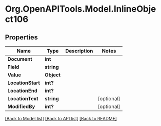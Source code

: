 
# Org.OpenAPITools.Model.InlineObject106

## Properties

Name | Type | Description | Notes
------------ | ------------- | ------------- | -------------
**Document** | **int** |  | 
**Field** | **string** |  | 
**Value** | **Object** |  | 
**LocationStart** | **int?** |  | 
**LocationEnd** | **int?** |  | 
**LocationText** | **string** |  | [optional] 
**ModifiedBy** | **int?** |  | [optional] 

[[Back to Model list]](../README.md#documentation-for-models)
[[Back to API list]](../README.md#documentation-for-api-endpoints)
[[Back to README]](../README.md)

